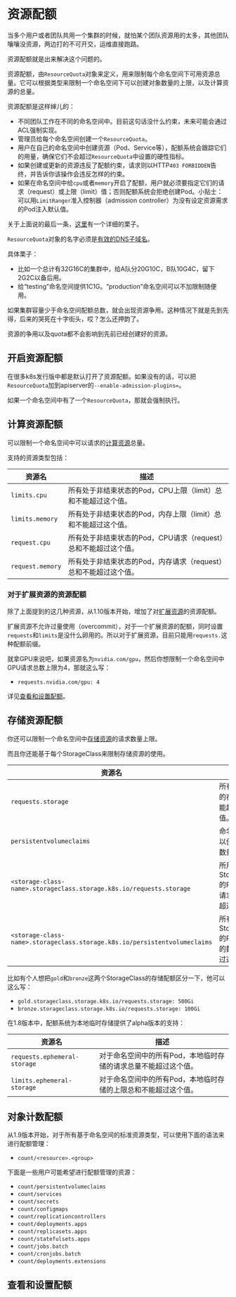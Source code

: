 # 资源配额

当多个用户或者团队共用一个集群的时候，就怕某个团队资源用的太多，其他团队嚷嚷没资源，两边打的不可开交，运维直接跑路。

资源配额就是出来解决这个问题的。

资源配额，由`ResourceQuota`对象来定义，用来限制每个命名空间下可用资源总量。它可以根据类型来限制一个命名空间下可以创建对象数量的上限，以及计算资源的总量。

资源配额是这样婶儿的：

- 不同团队工作在不同的命名空间中。目前这句话没什么约束，未来可能会通过ACL强制实现。
- 管理员给每个命名空间创建一个`ResourceQuota`。
- 用户在自己的命名空间中创建资源（Pod、Service等），配额系统会跟踪它们的用量，确保它们不会超过`ResourceQuota`中设置的硬性指标。
- 如果创建或更新的资源违反了配额约束，请求则以HTTP`403 FORBIDDEN`告终，并告诉你该操作会违反怎样的约束。
- 如果在命名空间中给`cpu`或者`memory`开启了配额，用户就必须要指定它们的请求（request）或上限（limit）值；否则配额系统会拒绝创建Pod。小贴士：可以用`LimitRanger`准入控制器（admission controller）为没有设定资源需求的Pod注入默认值。

关于上面说的最后一条，[这里](https://v1-18.docs.kubernetes.io/docs/tasks/administer-cluster/manage-resources/quota-memory-cpu-namespace/)有一个详细的栗子。

`ResourceQuota`对象的名字必须是[有效的DNS子域名](../概要/Kubernetes对象/对象的名字和ID.md#DNS子域名)。

具体栗子：

- 比如一个总计有32G16C的集群中，给A队分20G10C，B队10G4C，留下2G2C以备后用。
- 给“testing”命名空间提供1C1G。“production”命名空间可以不加限制随便用。

如果集群容量少于命名空间配额总数，就会出现资源争用。这种情况下就是先到先得，后来的哭死在十字街头，哎？怎么还押韵了。

资源的争用以及quota都不会影响到先前已经创建好的资源。

## 开启资源配额

在很多k8s发行版中都是默认打开了资源配额。如果没有的话，可以把`ResourceQuota`加到apiserver的`--enable-admission-plugins=`。

如果一个命名空间中有了一个`ResourceQuota`，那就会强制执行。

## 计算资源配额

可以限制一个命名空间中可以请求的[计算资源](../配置/管理容器资源.md)总量。

支持的资源类型包括：

**资源名**|描述
-|-
`limits.cpu`|所有处于非结束状态的Pod，CPU上限（limit）总和不能超过这个值。
`limits.memory`|所有处于非结束状态的Pod，内存上限（limit）总和不能超过这个值。
`request.cpu`|所有处于非结束状态的Pod，CPU请求（request）总和不能超过这个值。
`request.memory`|所有处于非结束状态的Pod，内存请求（request）总和不能超过这个值。

### 对于扩展资源的资源配额

除了上面提到的这几种资源，从1.10版本开始，增加了对[扩展资源](../配置/管理容器资源.md#扩展资源)的资源配额。

扩展资源不允许过量使用（overcommit），对于一个扩展资源的配额，同时设置`requests`和`limits`是没什么卵用的。所以对于扩展资源，目前只能用`requests.`这种配额前缀。

就拿GPU来说吧，如果资源名为`nvidia.com/gpu`，然后你想限制一个命名空间中GPU请求总数上限为4，那就这么写：

- `requests.nvidia.com/gpu: 4`

详见[查看和设置配额](#查看和设置配额)。

## 存储资源配额

你还可以限制一个命名空间中[存储资源](../存储/持久卷（Persistent%20Volume）.md)的请求数量上限。

而且你还能基于每个StorageClass来限制存储资源的使用。

**资源名**|**描述**
-|-
`requests.storage`|所有PVC请求的存储总量不能超过这个值。
`persistentvolumeclaims`|命名空间下可以创建的[PVC](../存储/持久卷（Persistent%20Volume）.md#PVC)数量上限。
`<storage-class-name>.storageclass.storage.k8s.io/requests.storage`|所用用到这个StorageClass的PVC，存储请求总量不能超过这个值。
`<storage-class-name>.storageclass.storage.k8s.io/persistentvolumeclaims`|所有用到这个StorageClass的PVC，[PVC](../存储/持久卷（Persistent%20Volume）.md#PVC)的数量不能超过这个值。

比如有个人想把`gold`和`bronze`这两个StorageClass的存储配额区分一下，他可以这么写：

- `gold.storageclass.storage.k8s.io/requests.storage: 500Gi`
- `bronze.storageclass.storage.k8s.io/requests.storage: 100Gi`

在1.8版本中，配额系统为本地临时存储提供了alpha版本的支持：

**资源名**|**描述**
-|-
`requests.ephemeral-storage`|对于命名空间中的所有Pod，本地临时存储的请求总量不能超过这个值。
`limits.ephemeral-storage`|对于命名空间中的所有Pod，本地临时存储的上限总和不能超过这个值。

## 对象计数配额

从1.9版本开始，对于所有基于命名空间的标准资源类型，可以使用下面的语法来进行配额管理：

- `count/<resource>.<group>`

下面是一些用户可能希望进行配额管理的资源：

- `count/persistentvolumeclaims`
- `count/services`
- `count/secrets`
- `count/configmaps`
- `count/replicationcontrollers`
- `count/deployments.apps`
- `count/replicasets.apps`
- `count/statefulsets.apps`
- `count/jobs.batch`
- `count/cronjobs.batch`
- `count/deployments.extensions`

## 查看和设置配额